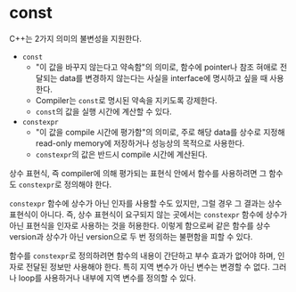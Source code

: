 # const

C++는 2가지 의미의 불변성을 지원한다.

* `const`
	+ "이 값을 바꾸지 않는다고 약속함"의 의미로, 함수에 pointer나 참조 혀애로 전달되는 data를 변경하지 않는다는 사실을 interface에 명시하고 싶을 때 사용한다.
	+ Compiler는 `const`로 명시된 약속을 지키도록 강제한다.
	+ `const`의 값을 실행 시간에 계산할 수 있다.
* `constexpr`
	+ "이 값을 compile 시간에 평가함"의 의미로, 주로 해당 data를 상수로 지정해 read-only memory에 저장하거나 성능상의 목적으로 사용한다.
	+ `constexpr`의 값은 반드시 compile 시간에 계산된다.

상수 표현식, 즉 compiler에 의해 평가되는 표현식 안에서 함수를 사용하려면 그 함수도 `constexpr`로 정의해야 한다.

`constexpr` 함수에 상수가 아닌 인자를 사용할 수도 있지만, 그럴 경우 그 결과는 상수 표현식이 아니다. 즉, 상수 표현식이 요구되지 않는 곳에서는 `constexpr` 함수에 상수가 아닌 표현식을 인자로 사용하는 것을 허용한다. 이렇게 함으로써 같은 함수를 상수 version과 상수가 아닌 version으로 두 번 정의하는 불편함을 피할 수 있다.

함수를 `constexpr`로 정의하려면 함수의 내용이 간단하고 부수 효과가 없어야 하며, 인자로 전달된 정보만 사용해야 한다. 특히 지역 변수가 아닌 변수는 변경할 수 없다. 그러나 loop를 사용하거나 내부에 지역 변수를 정의할 수 있다.
